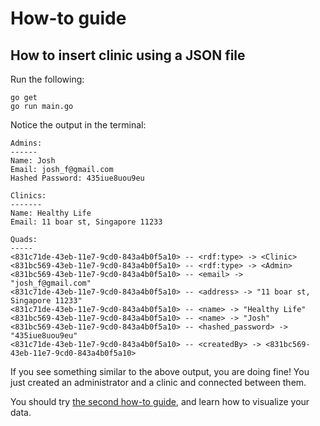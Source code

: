 # How-to guide

## How to insert clinic using a JSON file
Run the following:
```
go get
go run main.go
```

Notice the output in the terminal:
```
Admins:
------
Name: Josh
Email: josh_f@gmail.com
Hashed Password: 435iue8uou9eu

Clinics:
-------
Name: Healthy Life
Email: 11 boar st, Singapore 11233

Quads:
-----
<831c71de-43eb-11e7-9cd0-843a4b0f5a10> -- <rdf:type> -> <Clinic>
<831bc569-43eb-11e7-9cd0-843a4b0f5a10> -- <rdf:type> -> <Admin>
<831bc569-43eb-11e7-9cd0-843a4b0f5a10> -- <email> -> "josh_f@gmail.com"
<831c71de-43eb-11e7-9cd0-843a4b0f5a10> -- <address> -> "11 boar st, Singapore 11233"
<831c71de-43eb-11e7-9cd0-843a4b0f5a10> -- <name> -> "Healthy Life"
<831bc569-43eb-11e7-9cd0-843a4b0f5a10> -- <name> -> "Josh"
<831bc569-43eb-11e7-9cd0-843a4b0f5a10> -- <hashed_password> -> "435iue8uou9eu"
<831c71de-43eb-11e7-9cd0-843a4b0f5a10> -- <createdBy> -> <831bc569-43eb-11e7-9cd0-843a4b0f5a10>
```

If you see something similar to the above output, you are doing fine!
You just created an administrator and a clinic and connected between them.

You should try [the second how-to guide](../02-visualize/README.md), and learn how to visualize your data.
